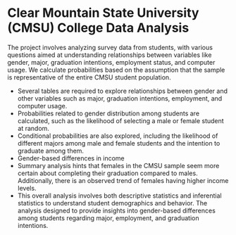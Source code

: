 # Clear Mountain State University (CMSU) College Data Analysis
The project involves analyzing survey data from students, with various questions aimed at understanding relationships between variables like gender, major, graduation intentions, employment status, and computer usage. We calculate probabilities based on the assumption that the sample is representative of the entire CMSU student population.
* Several tables are required to explore relationships between gender and other variables such as major, graduation intentions, employment, and computer usage.
* Probabilities related to gender distribution among students are calculated, such as the likelihood of selecting a male or female student at random.
* Conditional probabilities are also explored, including the likelihood of different majors among male and female students and the intention to graduate among them.
* Gender-based differences in income
* Summary analysis hints that females in the CMSU sample seem more certain about completing their graduation compared to males. Additionally, there is an observed trend of females having higher income levels.
* This overall analysis involves both descriptive statistics and inferential statistics to understand student demographics and behavior. The analysis designed to provide insights into gender-based differences among students regarding major, employment, and graduation intentions.

